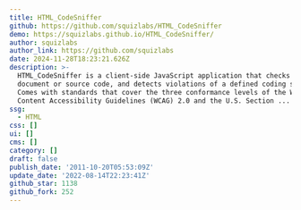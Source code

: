```yaml
---
title: HTML_CodeSniffer
github: https://github.com/squizlabs/HTML_CodeSniffer
demo: https://squizlabs.github.io/HTML_CodeSniffer/
author: squizlabs
author_link: https://github.com/squizlabs
date: 2024-11-28T18:23:21.626Z
description: >-
  HTML_CodeSniffer is a client-side JavaScript application that checks a HTML
  document or source code, and detects violations of a defined coding standard.
  Comes with standards that cover the three conformance levels of the W3C's Web
  Content Accessibility Guidelines (WCAG) 2.0 and the U.S. Section ...
ssg:
  - HTML
css: []
ui: []
cms: []
category: []
draft: false
publish_date: '2011-10-20T05:53:09Z'
update_date: '2022-08-14T22:23:41Z'
github_star: 1138
github_fork: 252
---
```


